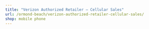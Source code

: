 ```yaml
---
title: "Verizon Authorized Retailer — Cellular Sales"
url: /ormond-beach/verizon-authorized-retailer-cellular-sales/
shop: mobile phone
---
```

